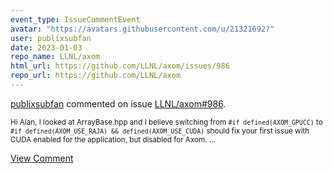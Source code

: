 ```yaml
---
event_type: IssueCommentEvent
avatar: "https://avatars.githubusercontent.com/u/21321692?"
user: publixsubfan
date: 2023-01-03
repo_name: LLNL/axom
html_url: https://github.com/LLNL/axom/issues/986
repo_url: https://github.com/LLNL/axom
---
```


<a href='https://github.com/publixsubfan' target='_blank'>publixsubfan</a> commented on issue <a href='https://github.com/LLNL/axom/issues/986' target='_blank'>LLNL/axom#986</a>.

<small>Hi Alan, I looked at ArrayBase.hpp and I believe switching from `#if defined(AXOM_GPUCC)` to `#if defined(AXOM_USE_RAJA) && defined(AXOM_USE_CUDA)` should fix your first issue with CUDA enabled for the application, but disabled for Axom....</small>

<a href='https://github.com/LLNL/axom/issues/986' target='_blank'>View Comment</a>